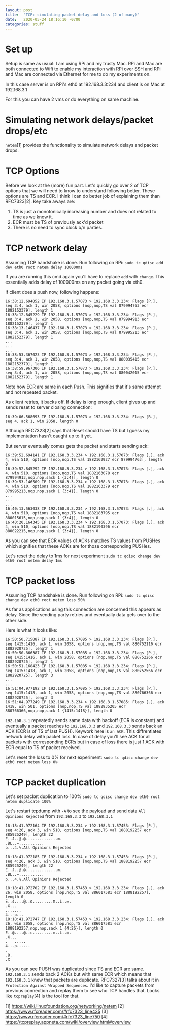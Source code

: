 ```yaml
---
layout: post
title:  "TCP: simulating packet delay and loss (2 of many)"
date:   2020-05-24 18:16:10 -0700
categories: stuff
---
```


# Set up

Setup is same as usual:
I am using RPi and my trusty Mac. RPi and Mac are both connected to Wifi to enable my interaction with RPi over SSH and RPi and Mac are connected via Ethernet for me to do my experiments on. 

In this case server is on RPi's eth0 at 192.168.3.3:234 and client is on Mac at 192.168.3.1

For this you can have 2 vms or do everything on same machine.

# Simulating network delays/packet drops/etc

`netem`[1] provides the functionality to simulate network delays and packet drops.

# TCP Options

Before we look at the (more) fun part. Let's quickly go over 2 of TCP options that we will need to know to understand following better. These options are TS and ECR. I think I can do better job of explaining them than RFC7323[2]. Key take aways are:
1. TS is just a monotonically increasing number and does not related to time as we know it.
2. ECR must be TS of previously ack'd packet
3. There is no need to sync clock b/n parties.

# TCP network delay

Assuming TCP handshake is done. Run following on RPi:
`sudo tc qdisc add dev eth0 root netem delay 100000ms`

If you are running this cmd again you'll have to replace `add` with `change`.
This essentially adds delay of 100000ms on any packet going via eth0.

If client does a push now, following happens:
```
16:38:12.694052 IP 192.168.3.1.57073 > 192.168.3.3.234: Flags [P.], seq 3:4, ack 1, win 2058, options [nop,nop,TS val 879994763 ecr 1882152379], length 1
16:38:12.845229 IP 192.168.3.1.57073 > 192.168.3.3.234: Flags [P.], seq 3:4, ack 1, win 2058, options [nop,nop,TS val 879994913 ecr 1882152379], length 1
16:38:13.146437 IP 192.168.3.1.57073 > 192.168.3.3.234: Flags [P.], seq 3:4, ack 1, win 2058, options [nop,nop,TS val 879995213 ecr 1882152379], length 1
...
...
...
16:38:53.367023 IP 192.168.3.1.57073 > 192.168.3.3.234: Flags [P.], seq 3:4, ack 1, win 2058, options [nop,nop,TS val 880035415 ecr 1882152379], length 1
16:38:59.967306 IP 192.168.3.1.57073 > 192.168.3.3.234: Flags [P.], seq 3:4, ack 1, win 2058, options [nop,nop,TS val 880042015 ecr 1882152379], length 1
```

Note how ECR are same in each Push. This signifies that it's same attempt and not repeated packet.


As client retries, it backs off. If delay is long enough, client gives up and sends reset to server closing connection:
```
16:39:06.568693 IP 192.168.3.1.57073 > 192.168.3.3.234: Flags [R.], seq 4, ack 1, win 2058, length 0
```

Although RFC7323[2] says that Reset should have TS but I guess my implementation hasn't caught up to it yet.


But server eventually comes gets the packet and starts sending ack:
```
16:39:52.694141 IP 192.168.3.3.234 > 192.168.3.1.57073: Flags [.], ack 4, win 510, options [nop,nop,TS val 1882162927 ecr 879994763], length 0
16:39:52.845292 IP 192.168.3.3.234 > 192.168.3.1.57073: Flags [.], ack 4, win 510, options [nop,nop,TS val 1882163078 ecr 879994913,nop,nop,sack 1 {3:4}], length 0
16:39:53.146509 IP 192.168.3.3.234 > 192.168.3.1.57073: Flags [.], ack 4, win 510, options [nop,nop,TS val 1882163379 ecr 879995213,nop,nop,sack 1 {3:4}], length 0
...
...
...
16:40:13.563038 IP 192.168.3.3.234 > 192.168.3.1.57073: Flags [.], ack 4, win 510, options [nop,nop,TS val 1882183795 ecr 880015615,nop,nop,sack 1 {3:4}], length 0
16:40:20.164345 IP 192.168.3.3.234 > 192.168.3.1.57073: Flags [.], ack 4, win 510, options [nop,nop,TS val 1882190396 ecr 880022215,nop,nop,sack 1 {3:4}], length 0
```

As you can see that ECR values of ACKs matches TS values from PUSHes which signifies that these ACKs are for those corresponding PUSHes.

Let's reset the delay to 1ms for next experiment
`sudo tc qdisc change dev eth0 root netem delay 1ms`


# TCP packet loss

Assuming TCP handshake is done. Run following on RPi:
`sudo tc qdisc change dev eth0 root netem loss 50%`

As far as applications using this connection are concerned this appears as delay. Since the sending party retries and eventually data gets over to the other side.

Here is what it looks like:
```
16:50:50.715087 IP 192.168.3.1.57085 > 192.168.3.3.234: Flags [P.], seq 1415:1416, ack 1, win 2058, options [nop,nop,TS val 880752116 ecr 1882920725], length 1
16:50:50.866387 IP 192.168.3.1.57085 > 192.168.3.3.234: Flags [P.], seq 1415:1416, ack 1, win 2058, options [nop,nop,TS val 880752266 ecr 1882920725], length 1
16:50:51.168423 IP 192.168.3.1.57085 > 192.168.3.3.234: Flags [P.], seq 1415:1418, ack 1, win 2058, options [nop,nop,TS val 880752566 ecr 1882920725], length 3
...
...
16:51:04.977192 IP 192.168.3.1.57085 > 192.168.3.3.234: Flags [P.], seq 1415:1418, ack 1, win 2058, options [nop,nop,TS val 880766366 ecr 1882920725], length 3
16:51:04.977249 IP 192.168.3.3.234 > 192.168.3.1.57085: Flags [.], ack 1418, win 501, options [nop,nop,TS val 1882935205 ecr 880766366,nop,nop,sack 1 {1415:1418}], length 0
```

`192.168.3.1` repeatedly sends same data with backoff (ECR is constant) and eventually a packet reaches to `192.168.3.3` and `192.168.3.3` sends back an ACK (ECR is of TS of last PUSH). Keywork here is `an ACK`. This diffrentiates network delay with packet loss. In case of delay you'll see ACK for all packets with corresponding ECRs but in case of loss there is just 1 ACK with ECR equal to TS of packet received.

Let's reset the loss to 0% for next experiment:
`sudo tc qdisc change dev eth0 root netem loss 0%`

# TCP packet duplication

Let's set packet duplication to 100%
`sudo tc qdisc change dev eth0 root netem duplicate 100%`

Let's restart tcpdump with `-A` to see the payload and send data `All Opinions Rejected` from `192.168.3.3` to `192.168.3.1`
```
18:18:41.972164 IP 192.168.3.3.234 > 192.168.3.1.57453: Flags [P.], seq 4:26, ack 3, win 510, options [nop,nop,TS val 1888192257 ecr 885925249], length 22
E..J..@.@..............m.
.BL..=...........
p...4.%.All Opinions Rejected

18:18:41.972185 IP 192.168.3.3.234 > 192.168.3.1.57453: Flags [P.], seq 4:26, ack 3, win 510, options [nop,nop,TS val 1888192257 ecr 885925249], length 22
E..J..@.@..............m.
.BL..=...........
p...4.%.All Opinions Rejected

18:18:41.972702 IP 192.168.3.1.57453 > 192.168.3.3.234: Flags [.], ack 26, win 2058, options [nop,nop,TS val 886017581 ecr 1888192257], length 0
E..4....@..o.........m..L..=.
.X...
.......
4..-p...
18:18:41.972747 IP 192.168.3.1.57453 > 192.168.3.3.234: Flags [.], ack 26, win 2058, options [nop,nop,TS val 886017581 ecr 1888192257,nop,nop,sack 1 {4:26}], length 0
E..@....@..c.........m..L..=.
.X...
.	.....
4..-p......
.
.B.
.X
```


As you can see PUSH was duplicated since TS and ECR are same.
`192.168.3.1` sends back 2 ACKs but with same ECR which means that `192.168.3.1` knew that packets are duplicate. RFC7327[3] talks about it in `Protection Against Wrapped Sequences`. I'd like to capture packets from previous connection and replay them to see who TCP handles that. Looks like `tcpreplay`[4] is the tool for that.

[1] https://wiki.linuxfoundation.org/networking/netem
[2] https://www.rfcreader.com/#rfc7323_line435
[3] https://www.rfcreader.com/#rfc7323_line750
[4] https://tcpreplay.appneta.com/wiki/overview.html#overview